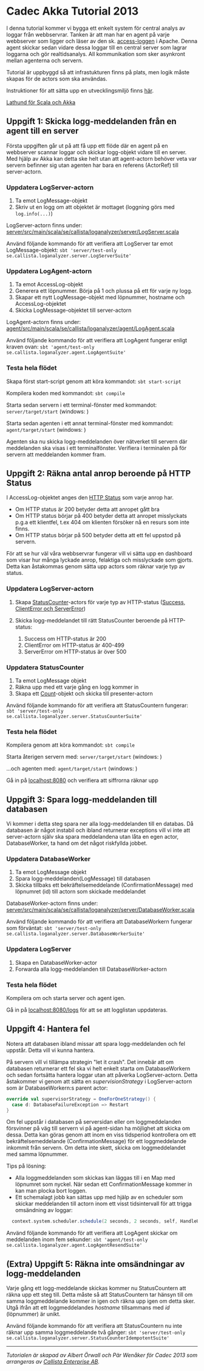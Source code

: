Cadec Akka Tutorial 2013
====================

I denna tutorial kommer vi bygga ett enkelt system för central analys av loggar från webbservrar. Tanken är att man har en agent på varje webbserver som ligger och läser av den sk. [access-loggen](http://httpd.apache.org/docs/2.2/logs.html#accesslog) i Apache. Denna agent skickar sedan vidare dessa loggar till en central server som lagrar loggarna och gör realtidsanalys. All kommunikation som sker asynkront mellan agenterna och servern.

Tutorial är uppbyggd så att infrastukturen finns på plats, men logik måste skapas för de actors som ska användas.

Instruktioner för att sätta upp en utvecklingsmiljö finns [här](https://github.com/callistaenterprise/akka-cadec-2013/wiki/Installationsanvisningar).

[Lathund för Scala och Akka](https://github.com/callistaenterprise/akka-cadec-2013/wiki/Scala-och-Akka-101)

Uppgift 1: Skicka logg-meddelanden från en agent till en server
---------------------

Första uppgiften går ut på att få upp ett flöde där en agent på en webbserver scannar loggar och skickar logg-objekt vidare till en server. Med hjälp av Akka kan detta ske helt utan att agent-actorn behöver veta var servern befinner sig utan agenten har bara en referens (ActorRef) till server-actorn.

### Uppdatera LogServer-actorn

1.  Ta emot LogMessage-objekt
2.  Skriv ut en logg om att objektet är mottaget (loggning görs med `log.info(...)`)

LogServer-actorn finns under: [server/src/main/scala/se/callista/loganalyzer/server/LogServer.scala](https://github.com/callistaenterprise/akka-cadec-2013/blob/master/server/src/main/scala/se/callista/loganalyzer/server/LogServer.scala)

Använd följande kommando för att verifiera att LogServer tar emot LogMessage-objekt:
`sbt 'server/test-only se.callista.loganalyzer.server.LogServerSuite'`

### Uppdatera LogAgent-actorn
1.  Ta emot AccessLog-objekt
2.  Generera ett löpnummer. Börja på 1 och plussa på ett för varje ny logg.
3.  Skapar ett nytt LogMessage-objekt med löpnummer, hostname och AccessLog-objektet
4.  Skicka LogMessage-objektet till server-actorn

LogAgent-actorn finns under: [agent/src/main/scala/se/callista/loganalyzer/agent/LogAgent.scala](https://github.com/callistaenterprise/akka-cadec-2013/blob/master/agent/src/main/scala/se/callista/loganalyzer/agent/LogAgent.scala)

Använd följande kommando för att verifiera att LogAgent fungerar enligt kraven ovan:
`sbt 'agent/test-only se.callista.loganalyzer.agent.LogAgentSuite'`

### Testa hela flödet

Skapa först start-script genom att köra kommandot: `sbt start-script`

Kompilera koden med kommandot: `sbt compile` 

Starta sedan servern i ett terminal-fönster med kommandot: `server/target/start` (windows: )

Starta sedan agenten i ett annat terminal-fönster med kommandot: `agent/target/start` (windows: )

Agenten ska nu skicka logg-meddelanden över nätverket till servern där meddelanden ska visas i ett terminalfönster. Verifiera i terminalen på för servern att meddelanden kommer fram.


Uppgift 2: Räkna antal anrop beroende på HTTP Status
---------------------

I AccessLog-objektet anges den [HTTP Status](http://www.w3.org/Protocols/rfc2616/rfc2616-sec10.html) som varje anrop har. 
  - Om HTTP status är 200 betyder detta att anropet gått bra
  - Om HTTP status börjar på 400 betyder detta att anropet misslyckats p.g.a ett klientfel, t.ex 404 om klienten försöker nå en resurs som inte finns.
  - Om HTTP status börjar på 500 betyder detta att ett fel uppstod på servern.

För att se hur väl våra webbservrar fungerar vill vi sätta upp en dashboard som visar hur många lyckade anrop, felaktiga och misslyckade som gjorts. Detta kan åstakommas genom sätta upp actors som räknar varje typ av status.

### Uppdatera LogServer-actorn
1.  Skapa [StatusCounter](https://github.com/callistaenterprise/akka-cadec-2013/blob/master/server/src/main/scala/se/callista/loganalyzer/server/StatusCounter.scala)-actors för varje typ av HTTP-status ([Success, ClientError och ServerError](https://github.com/callistaenterprise/akka-cadec-2013/blob/master/common/src/main/scala/se/callista/loganalyzer/Count.scala))
2.  Skicka logg-meddelandet till rätt StatusCounter beroende på HTTP-status:

    1. Success om HTTP-status är 200
    2. ClientError om HTTP-status är 400-499
    3. ServerError om HTTP-status är över 500

### Uppdatera StatusCounter
1.  Ta emot LogMessage objekt
2.  Räkna upp med ett varje gång en logg kommer in
3.  Skapa ett [Count](https://github.com/callistaenterprise/akka-cadec-2013/blob/master/common/src/main/scala/se/callista/loganalyzer/Count.scala)-objekt och skicka till presenter-actorn

Använd följande kommando för att verifiera att StatusCountern fungerar:
`sbt 'server/test-only se.callista.loganalyzer.server.StatusCounterSuite'`
 
### Testa hela flödet

Kompilera genom att köra kommandot: `sbt compile`

Starta återigen servern med: `server/target/start` (windows: )

...och agenten med: `agent/target/start` (windows: )

Gå in på [localhost:8080](http://localhost:8080) och verifiera att siffrorna räknar upp


Uppgift 3: Spara logg-meddelanden till databasen
---------------------

Vi kommer i detta steg spara ner alla logg-meddelanden till en databas. Då databasen är något instabil och ibland returnerar exceptions vill vi inte att server-actorn själv ska spara meddelandena utan låta en egen actor, DatabaseWorker, ta hand om det något riskfyllda jobbet. 

### Uppdatera DatabaseWorker
1.  Ta emot LogMessage objekt
2.  Spara logg-meddelanden(LogMessage) till databasen
3.  Skicka tillbaks ett bekräftelsemeddelande (ConfirmationMessage) med löpnumret (id) till actorn som skickade meddelandet

DatabaseWorker-actorn finns under: [server/src/main/scala/se/callista/loganalyzer/server/DatabaseWorker.scala](https://github.com/callistaenterprise/akka-cadec-2013/blob/master/server/src/main/scala/se/callista/loganalyzer/server/DatabaseWorker.scala)

Använd följande kommando för att verifiera att DatabaseWorkern fungerar som förväntat:
`sbt 'server/test-only se.callista.loganalyzer.server.DatabaseWorkerSuite'`

### Uppdatera LogServer
1.  Skapa en DatabaseWorker-actor
2.  Forwarda alla logg-meddelanden till DatabaseWorker-actorn

### Testa hela flödet
Kompilera om och starta server och agent igen. 

Gå in på [localhost:8080/logs](http://localhost:8080/logs) för att se att logglistan uppdateras.

Uppgift 4: Hantera fel
---------------------
Notera att databasen ibland missar att spara logg-meddelanden och fel uppstår. Detta vill vi kunna hantera.

På servern vill vi tillämpa strategin "let it crash". Det innebär att om databasen returnerar ett fel ska vi helt enkelt starta om DatabaseWorkern och sedan fortsätta hantera loggar utan att påverka LogServer-actorn. Detta åstakommer vi genom att sätta en *supervisionStrategy* i LogServer-actorn som är DatabaseWorkern:s parent actor:
```scala
override val supervisorStrategy = OneForOneStrategy() {
  case d: DatabaseFailureException => Restart
}
```

Om fel uppstår i databasen på serversidan eller om loggmeddelanden försvinner på väg till servern vi på agent-sidan ha möjlighet att skicka om dessa. Detta kan göras genom att inom en viss tidsperiod kontrollera om ett bekräftelsemeddelande (ConfirmationMessage) för ett loggmeddelande inkommit från servern. Om detta inte skett, skicka om loggmeddelandet med samma löpnummer. 

Tips på lösning:
* Alla loggmeddelanden som skickas kan läggas till i en Map med löpnumret som nyckel. När sedan ett ConfirmationMessage kommer in kan man plocka bort loggen.
* Ett schemalagt jobb kan sättas upp med hjälp av en scheduler som skickar meddelanden till actorn inom ett visst tidsintervall för att trigga omsändning av loggar: 

```scala
  context.system.scheduler.schedule(2 seconds, 2 seconds, self, HandleUnprocessedLogs)
```

Använd följande kommando för att verifiera att LogAgent skickar om meddelanden inom fem sekunder:
`sbt 'agent/test-only se.callista.loganalyzer.agent.LogAgentResendSuite'`


(Extra) Uppgift 5: Räkna inte omsändningar av logg-meddelanden
---------------------

Varje gång ett logg-meddelande skickas kommer nu StatusCountern att räkna upp ett steg till. Detta måste så att StatusCountern tar hänsyn till om samma loggmeddelande kommer in igen och räkna upp igen om detta sker. Utgå ifrån att ett loggmeddelandes *hostname* tillsammans med *id* (löpnummer) är unikt.

Använd följande kommando för att verifiera att StatusCountern nu inte räknar upp samma loggmeddelande två gånger:
`sbt 'server/test-only se.callista.loganalyzer.server.StatusCounterIdempotentSuite'`


---
*Tutorialen är skapad av Albert Örwall och Pär Wenåker för Cadec 2013 som arrangeras av [Callista Enterprise AB](http://callistaenterprise.se/).*
